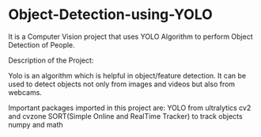 # Object-Detection-using-YOLO
It is a Computer Vision project that uses YOLO Algorithm to perform Object Detection of People.

Description of the Project:

Yolo is an algorithm which is helpful in object/feature detection.
It can be used to detect objects not only from images and videos but also from webcams.

Important packages imported in this project are:
  YOLO from ultralytics
  cv2 and cvzone
  SORT(Simple Online and RealTime Tracker) to track objects
  numpy and math

